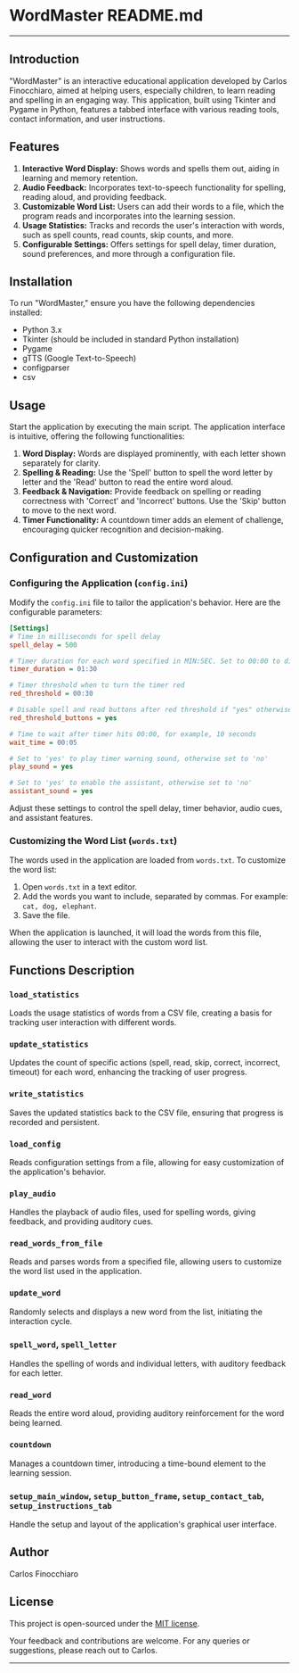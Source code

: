
# WordMaster README.md

---

## Introduction
"WordMaster" is an interactive educational application developed by Carlos Finocchiaro, aimed at helping users, especially children, to learn reading and spelling in an engaging way. This application, built using Tkinter and Pygame in Python, features a tabbed interface with various reading tools, contact information, and user instructions.

## Features
1. **Interactive Word Display:** Shows words and spells them out, aiding in learning and memory retention.
2. **Audio Feedback:** Incorporates text-to-speech functionality for spelling, reading aloud, and providing feedback.
3. **Customizable Word List:** Users can add their words to a file, which the program reads and incorporates into the learning session.
4. **Usage Statistics:** Tracks and records the user's interaction with words, such as spell counts, read counts, skip counts, and more.
5. **Configurable Settings:** Offers settings for spell delay, timer duration, sound preferences, and more through a configuration file.

## Installation
To run "WordMaster," ensure you have the following dependencies installed:
- Python 3.x
- Tkinter (should be included in standard Python installation)
- Pygame
- gTTS (Google Text-to-Speech)
- configparser
- csv

## Usage
Start the application by executing the main script. The application interface is intuitive, offering the following functionalities:

1. **Word Display:** Words are displayed prominently, with each letter shown separately for clarity.
2. **Spelling & Reading:** Use the 'Spell' button to spell the word letter by letter and the 'Read' button to read the entire word aloud.
3. **Feedback & Navigation:** Provide feedback on spelling or reading correctness with 'Correct' and 'Incorrect' buttons. Use the 'Skip' button to move to the next word.
4. **Timer Functionality:** A countdown timer adds an element of challenge, encouraging quicker recognition and decision-making.

## Configuration and Customization

### Configuring the Application (`config.ini`)
Modify the `config.ini` file to tailor the application's behavior. Here are the configurable parameters:

```ini
[Settings]
# Time in milliseconds for spell delay
spell_delay = 500

# Timer duration for each word specified in MIN:SEC. Set to 00:00 to disable timer
timer_duration = 01:30

# Timer threshold when to turn the timer red
red_threshold = 00:30

# Disable spell and read buttons after red threshold if "yes" otherwise "no"
red_threshold_buttons = yes

# Time to wait after timer hits 00:00, for example, 10 seconds
wait_time = 00:05

# Set to 'yes' to play timer warning sound, otherwise set to 'no'
play_sound = yes

# Set to 'yes' to enable the assistant, otherwise set to 'no'
assistant_sound = yes
```

Adjust these settings to control the spell delay, timer behavior, audio cues, and assistant features.

### Customizing the Word List (`words.txt`)
The words used in the application are loaded from `words.txt`. To customize the word list:

1. Open `words.txt` in a text editor.
2. Add the words you want to include, separated by commas. For example: `cat, dog, elephant`.
3. Save the file.

When the application is launched, it will load the words from this file, allowing the user to interact with the custom word list.

## Functions Description

### `load_statistics`
Loads the usage statistics of words from a CSV file, creating a basis for tracking user interaction with different words.

### `update_statistics`
Updates the count of specific actions (spell, read, skip, correct, incorrect, timeout) for each word, enhancing the tracking of user progress.

### `write_statistics`
Saves the updated statistics back to the CSV file, ensuring that progress is recorded and persistent.

### `load_config`
Reads configuration settings from a file, allowing for easy customization of the application's behavior.

### `play_audio`
Handles the playback of audio files, used for spelling words, giving feedback, and providing auditory cues.

### `read_words_from_file`
Reads and parses words from a specified file, allowing users to customize the word list used in the application.

### `update_word`
Randomly selects and displays a new word from the list, initiating the interaction cycle.

### `spell_word`, `spell_letter`
Handles the spelling of words and individual letters, with auditory feedback for each letter.

### `read_word`
Reads the entire word aloud, providing auditory reinforcement for the word being learned.

### `countdown`
Manages a countdown timer, introducing a time-bound element to the learning session.

### `setup_main_window`, `setup_button_frame`, `setup_contact_tab`, `setup_instructions_tab`
Handle the setup and layout of the application's graphical user interface.

## Author
Carlos Finocchiaro

## License
This project is open-sourced under the [MIT license](https://opensource.org/licenses/MIT).

Your feedback and contributions are welcome. For any queries or suggestions, please reach out to Carlos.

---